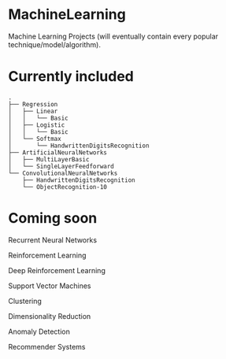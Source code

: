# MachineLearning
Machine Learning Projects (will eventually contain every popular technique/model/algorithm).

# Currently included

```
.
├── Regression
│   ├── Linear
│   │   └── Basic
│   ├── Logistic
│   │   └── Basic
│   └── Softmax
│       └── HandwrittenDigitsRecognition
├── ArtificialNeuralNetworks
│   ├── MultiLayerBasic
│   └── SingleLayerFeedforward
└── ConvolutionalNeuralNetworks
    ├── HandwrittenDigitsRecognition
    └── ObjectRecognition-10
```

# Coming soon

Recurrent Neural Networks

Reinforcement Learning

Deep Reinforcement Learning

Support Vector Machines

Clustering

Dimensionality Reduction

Anomaly Detection

Recommender Systems
